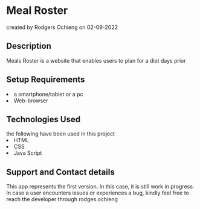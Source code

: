 
<h1>Meal Roster</h1>

created by Rodgers Ochieng on 02-09-2022

<h2>Description</h2>

Meals Roster is a website that enables users to plan for a diet  days prior 

<h2>Setup Requirements</h2>
 
 <li>a smartphone/tablet or a pc </li>
 <li>Web-browser </li>

<h2> Technologies Used</h2>
the following have been used in this project
<li>HTML</li>
<li>CSS</li>
<li>Java Script</li>

<h2> Support and Contact details</h2>
This app represents the first version. In this case, it is still work in progress. In case a user encounters issues or experiences a bug, kindly feel free to reach the developer through rodges.ochieng